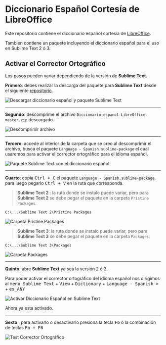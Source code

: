 # Diccionario Español Cortesía de LibreOffice

Este repositorio contiene el diccionario español cortesía de [LibreOffice](https://github.com/LibreOffice/dictionaries/tree/master/es).

También contiene un paquete incluyendo el diccionario español para el uso en Sublime Text 2 ó 3.

## Activar el Corrector Ortográfico

Los pasos pueden variar dependiendo de la versión de **Sublime Text**.

**Primero**: debes realizar la descarga del paquete para **Sublime Text** desde el siguiente [repositorio](https://github.com/01luisrene/Diccionario-espanol-LibreOffice).

![Descargar diccionario español y paquete Sublime Text](http://01luisrene.com/assets/images/posts/sublime_text-corrector_ortografico/descargar_diccionario_y_paquete.png)

***

**Segundo**: descomprime el archivo `Diccionario-espanol-LibreOffice-master.zip` descargado.

![Descomprimir archivo](http://01luisrene.com/assets/images/posts/sublime_text-corrector_ortografico/descomprimir.png)

***

**Tercero**: accede al interior de la carpeta que se creo al descomprimir el archivo, busca el paquete `Language - Spanish.sublime-package` el cual usaremos para activar el corrector ortográfico para el idioma español.

![Paquete Sublime Text con el diccionario español](http://01luisrene.com/assets/images/posts/sublime_text-corrector_ortografico/paquete_diccionario_es.png)

***

**Cuarto**: copia <kbd>Ctrl + C</kbd>  el paquete `Language - Spanish.sublime-package`, para luego pegarlo <kbd>Ctrl + V</kbd> en la ruta que corresponda.

> **Sublime Text 2** : la ruta donde se instalo puede variar, pero para **Sublime Text 2** se debe pegar el paquete en la carpeta `Pristine Packages`.


```
C:\...\Sublime Text 2\Pristine Packages
```

![Carpeta Pristine Packages](http://01luisrene.com/assets/images/posts/sublime_text-corrector_ortografico/carpeta_pristine_packages.png)

> **Sublime Text 3**: la ruta donde se instalo puede variar, pero para **Sublime Text 3** se debe pegar el paquete en la carpeta `Packages`.

```
C:\...\Sublime Text 3\Packages
```

![Carpeta Packages](http://01luisrene.com/assets/images/posts/sublime_text-corrector_ortografico/carpeta_packages.png)

***

**Quinto**: abre **Sublime Text** ya sea la versión 2 ó 3.

Para poder activar el corrector ortográfico del idioma español nos dirigimos al <kbd>menú Sublime Text</kbd> + <kbd>View</kbd> + <kbd>Dictionary</kbd> + <kbd>Language - Spanish ></kbd> + <kbd>es_ANY</kbd>

![Activar Diccionario Español en Sublime Text](http://01luisrene.com/assets/images/posts/sublime_text-corrector_ortografico/activar_diccionario_es.png)

Ahora ya esta activado.

***

**Sexto** : para activarlo o desactivarlo presiona la tecla <kbd>F6</kbd> ó la combinación de teclas <kbd>Fn + F6</kbd>

![Test Corrector Ortográfico](http://01luisrene.com/assets/images/posts/sublime_text-corrector_ortografico/test.png)